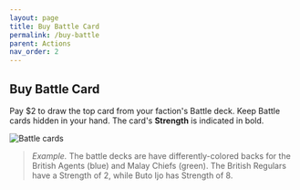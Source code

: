 ```yaml
---
layout: page
title: Buy Battle Card
permalink: /buy-battle
parent: Actions
nav_order: 2
---
```

## Buy Battle Card

Pay $2 to draw the top card from your faction's Battle deck. Keep Battle cards hidden in your hand. The card's **Strength** is indicated in bold.

![Battle cards](https://www.dropbox.com/s/43kusdaoqejugcj/battle__card_anatomy.png?dl=1)

> *Example.* The battle decks are have differently-colored backs for the British Agents (blue) and Malay Chiefs (green). The British Regulars have a Strength of 2, while Buto Ijo has Strength of 8.
